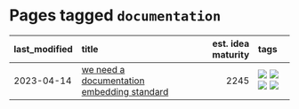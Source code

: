 # Pages tagged `documentation`

|last_modified|title|est. idea maturity|tags
|:---|:---|---:|:---|
|2023-04-14|[we need a documentation embedding standard](../doc-embed-standard.md)|2245|[![](https://img.shields.io/badge/tag-accessibility-fe4dc)](../tags/accessibility.md) [![](https://img.shields.io/badge/tag-documentation-759071)](../tags/documentation.md) [![](https://img.shields.io/badge/tag-standard-7a219d)](../tags/standard.md) [![](https://img.shields.io/badge/tag-tooling-d5ffe)](../tags/tooling.md)|